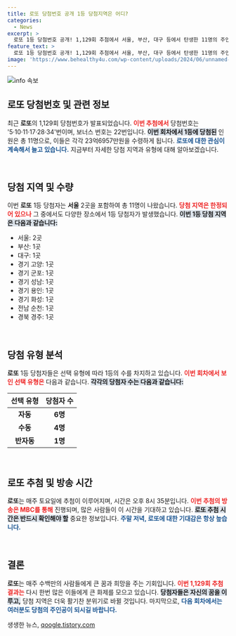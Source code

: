 ```yaml
---
title: 로또 당첨번호 공개 1등 당첨지역은 어디?
categories:
  - News
excerpt: >
  로또 1등 당첨번호 공개! 1,129회 추첨에서 서울, 부산, 대구 등에서 탄생한 11명의 주인공은 각각 23억6937만원의 행운을 안게 되었다. 이번 주 토요일, 당신도 로또의 주인공이 될 수 있을까?
feature_text: >
  로또 1등 당첨번호 공개! 1,129회 추첨에서 서울, 부산, 대구 등에서 탄생한 11명의 주인공은 각각 23억6937만원의 행운을 안게 되었다. 이번 주 토요일, 당신도 로또의 주인공이 될 수 있을까?
image: 'https://www.behealthy4u.com/wp-content/uploads/2024/06/unnamed-file.png'
---
```


<p><img src="https://www.behealthy4u.com/wp-content/uploads/2024/06/unnamed-file.png" alt="info 속보" /></p>

<h2 data-ke-size="size26">로또 당첨번호 및 관련 정보</h2>

<p data-ke-size="size16">최근 <b>로또</b>의 1,129회 당첨번호가 발표되었습니다. <b><span style="color: #ee2323;">이번 추첨에서</span></b> 당첨번호는 '5·10·11·17·28·34'번이며, 보너스 번호는 22번입니다. <b><span style="background-color: #21538527;">이번 회차에서 1등에 당첨된</span></b> 인원은 총 11명으로, 이들은 각각 23억6957만원을 수령하게 됩니다. <b><span style="color: #1a5490;">로또에 대한 관심이 계속해서 늘고 있습니다.</span></b> 지금부터 자세한 당첨 지역과 유형에 대해 알아보겠습니다.</p>

<p data-ke-size="size16">&nbsp;</p>

<h2 data-ke-size="size26">당첨 지역 및 수량</h2>

<p data-ke-size="size16">이번 <b>로또</b> 1등 당첨자는 <b>서울</b> 2곳을 포함하여 총 11명이 나왔습니다. <b><span style="color: #ee2323;">당첨 지역은 한정되어 있으나</span></b> 그 중에서도 다양한 장소에서 1등 당첨자가 발생했습니다. <b><span style="background-color: #21538527;">이번 1등 당첨 지역은 다음과 같습니다:</span></b></p>

<ul>
    <li>서울: 2곳</li>
    <li>부산: 1곳</li>
    <li>대구: 1곳</li>
    <li>경기 고양: 1곳</li>
    <li>경기 군포: 1곳</li>
    <li>경기 성남: 1곳</li>
    <li>경기 용인: 1곳</li>
    <li>경기 화성: 1곳</li>
    <li>전남 순천: 1곳</li>
    <li>경북 경주: 1곳</li>
</ul>

<p data-ke-size="size16">&nbsp;</p>

<h2 data-ke-size="size26">당첨 유형 분석</h2>

<p data-ke-size="size16"><b>로또</b> 1등 당첨자들은 선택 유형에 따라 1등의 수를 차지하고 있습니다. <b><span style="color: #ee2323;">이번 회차에서 보인 선택 유형은</span></b> 다음과 같습니다. <b><span style="background-color: #21538527;">각각의 당첨자 수는 다음과 같습니다:</span></b></p>

<table style="width: 100%;">
    <thead>
        <tr>
            <th style="text-align: center; height: 30px;">선택 유형</th>
            <th style="text-align: center; height: 30px;">당첨자 수</th>
        </tr>
    </thead>
    <tbody>
        <tr>
            <td style="text-align: center; height: 17px;"><b>자동</b></td>
            <td style="text-align: center; height: 17px;"><b>6명</b></td>
        </tr>
        <tr>
            <td style="text-align: center; height: 17px;"><b>수동</b></td>
            <td style="text-align: center; height: 17px;"><b>4명</b></td>
        </tr>
        <tr>
            <td style="text-align: center; height: 17px;"><b>반자동</b></td>
            <td style="text-align: center; height: 17px;"><b>1명</b></td>
        </tr>
    </tbody>
</table>

<p data-ke-size="size16">&nbsp;</p>

<h2 data-ke-size="size26">로또 추첨 및 방송 시간</h2>

<p data-ke-size="size16"><b>로또</b>는 매주 토요일에 추첨이 이루어지며, 시간은 오후 8시 35분입니다. <b><span style="color: #ee2323;">이번 추첨의 방송은 MBC를 통해</span></b> 진행되며, 많은 사람들이 이 시간을 기대하고 있습니다. <b><span style="background-color: #21538527;">로또 추첨 시간은 반드시 확인해야 할</span></b> 중요한 정보입니다. <b><span style="color: #1a5490;">주말 저녁, 로또에 대한 기대감은 항상 높습니다.</span></b></p>

<p data-ke-size="size16">&nbsp;</p>

<h2 data-ke-size="size26">결론</h2>

<p data-ke-size="size16"><b>로또</b>는 매주 수백만의 사람들에게 큰 꿈과 희망을 주는 기회입니다. <b><span style="color: #ee2323;">이번 1,129회 추첨 결과는</span></b> 다시 한번 많은 이들에게 큰 화제를 모으고 있습니다. <b><span style="background-color: #21538527;">당첨자들은 자신의 꿈을 이루고,</span></b> 당첨 지역은 더욱 활기찬 분위기로 바뀔 것입니다. 마지막으로, <b><span style="color: #1a5490;">다음 회차에서는 여러분도 당첨의 주인공이 되시길 바랍니다.</span></b></p>
생생한 뉴스, <a href="https://qoogle.tistory.com" rel="dofollow">qoogle.tistory.com</a>


